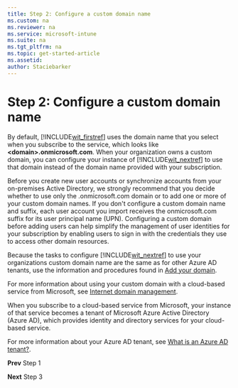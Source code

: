 ```yaml
---
title: Step 2: Configure a custom domain name
ms.custom: na
ms.reviewer: na
ms.service: microsoft-intune
ms.suite: na
ms.tgt_pltfrm: na
ms.topic: get-started-article
ms.assetid:
author: Staciebarker
---
```

# Step 2: Configure a custom domain name
By default, [!INCLUDE[wit_firstref](./includes/wit_firstref_md.md)] uses the domain name that you select when you subscribe to the service, which looks like **&lt;domain&gt;.onmicrosoft.com**. When your organization owns a custom domain, you can configure your instance of [!INCLUDE[wit_nextref](./includes/wit_nextref_md.md)] to use that domain instead of the domain name provided with your subscription.

Before you create new user accounts or synchronize accounts from your on-premises Active Directory, we strongly recommend that you decide whether to use only the .onmicrosoft.com domain or to add one or more of your custom domain names. If you don't configure a custom domain name and suffix, each user account you import receives the onmicrosoft.com suffix for its user principal name (UPN). Configuring a custom domain before adding users can help simplify the management of user identities for your subscription by enabling users to sign in with the credentials they use to access other domain resources.

Because the tasks to configure [!INCLUDE[wit_nextref](./includes/wit_nextref_md.md)] to use your organizations custom domain name are the same as for other Azure AD tenants, use the information and procedures found in [Add your domain](https://azure.microsoft.com/documentation/articles/active-directory-add-domain/).

For more information about using your custom domain with a cloud-based service from Microsoft, see [Internet domain management](http://technet.microsoft.com/library/hh969248.aspx).

When you subscribe to a cloud-based service from Microsoft, your instance of that service becomes a tenant of Microsoft Azure Active Directory (Azure AD), which provides identity and directory services for your cloud-based service.

For more information about your Azure AD tenant, see [What is an Azure AD tenant?](http://technet.microsoft.com/library/jj573650.aspx).

**Prev** Step 1

**Next** Step 3
